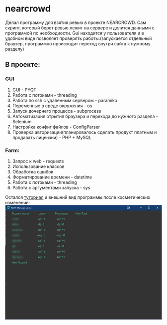 # nearcrowd
Делал программу для взятия ревью в проекте NEARCROWD.
Сам скрипт, который берет ревью лежит на сервере и делится данными с программой по необходиости.
Gui находится у пользователя и в удобном виде позволяет проверять работы.(запускается отдельный браузер, программно происходит переход внутри сайта к нужному разделу)

## В проекте:
### GUI

1. GUI - PYQT
2. Работа с потоками - threading
3. Работа по ssh с удаленным сервером - paramiko
4. Переменные в среде окружения - os
5. Запуск дочернего процесса - subprocess
6. Автоматизация отрытия браузера и перехода до нужного раздела - Selenium
7. Настройка конфиг файлов - ConfigParser
8. Проверка авторизации(планировалось сделать продукт платным и продавать лицензии) - PHP + MySQL


### Farm:
1. Запрос к web - requests
2. Использование классов 
3. Обработка ошибок
4. Форматирование времени - datetime
5. Работа с потоками - threading
6. Работа с аргументами запуска - sys

Остался [туториал](https://youtu.be/kI8eBtDQV1c) и внешний вид программы после косметических изменений:
![](preview.png)
